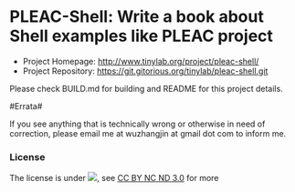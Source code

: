 # PLEAC-Shell: Write a book about Shell examples like PLEAC project

- Project Homepage: <http://www.tinylab.org/project/pleac-shell/>
- Project Repository: <https://git.gitorious.org/tinylab/pleac-shell.git>

Please check BUILD.md for building and README for this project details.

#Errata#

If you see anything that is technically wrong or otherwise in need of
correction, please email me at wuzhangjin at gmail dot com to inform me.

### License
  The license is under ![](http://i.creativecommons.org/l/by-nc-nd/3.0/88x31.png), see [CC BY NC ND 3.0](http://creativecommons.org/licenses/by-nc-nd/3.0/) for more

